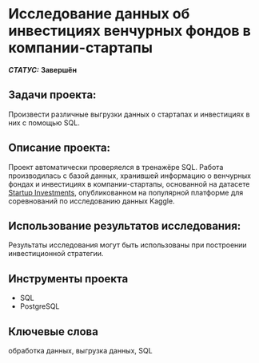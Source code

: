 # Исследование данных об инвестициях венчурных фондов в компании-стартапы


***СТАТУС:*** **Завершён**


## Задачи проекта:

Произвести различные выгрузки данных о стартапах и инвестициях в них с помощью SQL.


## Описание проекта:

Проект автоматически проверяелся в тренажёре SQL. Работа производилась с базой данных, хранившей информацию о венчурных фондах и инвестициях в компании-стартапы, основанной на датасете [Startup Investments](https://www.kaggle.com/justinas/startup-investments), опубликованном на популярной платформе для соревнований по исследованию данных Kaggle.


## Использование результатов исследования:

Результаты исследования могут быть использованы при построении инвестиционной стратегии.


## Инструменты проекта

- SQL
- PostgreSQL


## Ключевые слова

обработка данных, выгрузка данных, SQL